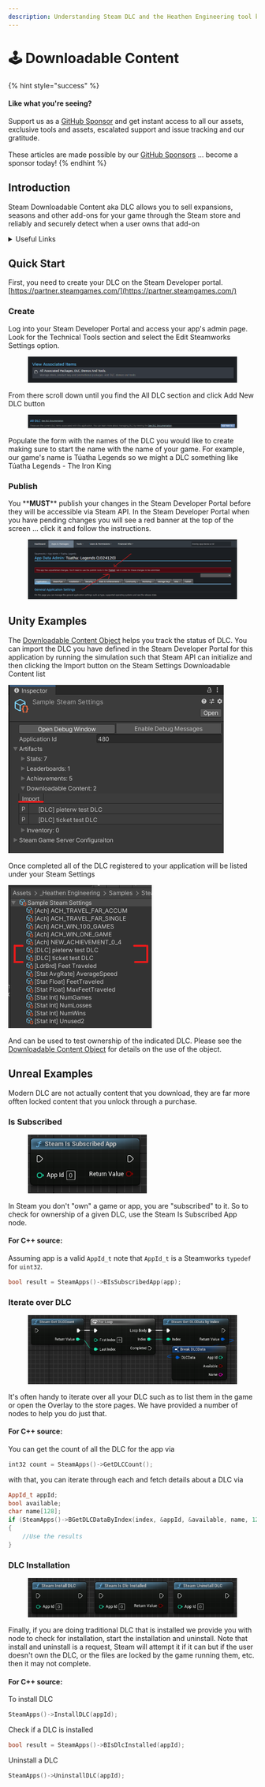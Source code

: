 ```yaml
---
description: Understanding Steam DLC and the Heathen Engineering tool kit
---
```


# 🕹️ Downloadable Content

{% hint style="success" %}
#### Like what you're seeing?

Support us as a [GitHub Sponsor](../become-a-sponsor/) and get instant access to all our assets, exclusive tools and assets, escalated support and issue tracking and our gratitude.\
\
These articles are made possible by our [GitHub Sponsors](../become-a-sponsor/) ... become a sponsor today!
{% endhint %}

## Introduction

Steam Downloadable Content aka DLC allows you to sell expansions, seasons and other add-ons for your game through the Steam store and reliably and securely detect when a user owns that add-on

<details>

<summary>Useful Links</summary>

* Valve's Documentation\
  [https://partner.steamgames.com/doc/store/application/dlc](https://partner.steamgames.com/doc/store/application/dlc)

</details>

## Quick Start

First, you need to create your DLC on the Steam Developer portal. [https://partner.steamgames.com/](https://partner.steamgames.com/)

### Create

Log into your Steam Developer Portal and access your app's admin page. Look for the Technical Tools section and select the Edit Steamworks Settings option.

<figure><img src="../.gitbook/assets/image (1) (1) (1) (2).png" alt=""><figcaption></figcaption></figure>

From there scroll down until you find the All DLC section and click Add New DLC button

<figure><img src="../.gitbook/assets/image (5) (1) (4).png" alt=""><figcaption></figcaption></figure>

Populate the form with the names of the DLC you would like to create making sure to start the name with the name of your game. For example, our game's name is Túatha Legends so we might a DLC something like Túatha Legends - The Iron King

### Publish

You \*\***MUST**\*\* publish your changes in the Steam Developer Portal before they will be accessible via Steam API. In the Steam Developer Portal when you have pending changes you will see a red banner at the top of the screen ... click it and follow the instructions.

<figure><img src="../.gitbook/assets/image (76).png" alt=""><figcaption></figcaption></figure>

## Unity Examples

The [Downloadable Content Object](../toolkit-for-steamworks/unity/classes-and-structs/downloadable-content-object.md) helps you track the status of DLC. You can import the DLC you have defined in the Steam Developer Portal for this application by running the simulation such that Steam API can initialize and then clicking the Import button on the Steam Settings Downloadable Content list

![](<../.gitbook/assets/image (157) (1) (1) (1).png>)

Once completed all of the DLC registered to your application will be listed under your Steam Settings

![](<../.gitbook/assets/image (178) (1) (1) (1) (1).png>)

And can be used to test ownership of the indicated DLC. Please see the [Downloadable Content Object](../toolkit-for-steamworks/unity/classes-and-structs/downloadable-content-object.md) for details on the use of the object.

## Unreal Examples

Modern DLC are not actually content that you download, they are far more offten locked content that you unlock through a purchase.

### Is Subscribed

<figure><img src="../.gitbook/assets/image (1) (1) (1) (1) (1) (1) (1) (1) (1) (1) (1) (1) (1) (1) (1).png" alt=""><figcaption></figcaption></figure>

In Steam you don't "own" a game or app, you are "subscribed" to it. So to check for ownership of a given DLC, use the Steam Is Subscribed App node.

#### For C++ source:

Assuming app is a valid `AppId_t` note that `AppId_t` is a Steamworks `typedef` for `uint32`.

```cpp
bool result = SteamApps()->BIsSubscribedApp(app);
```

### Iterate over DLC

<figure><img src="../.gitbook/assets/image (1) (1) (1) (1) (1) (1) (1) (1) (1) (1) (1) (1) (1) (1) (1) (1).png" alt=""><figcaption></figcaption></figure>

It's often handy to iterate over all your DLC such as to list them in the game or open the Overlay to the store pages. We have provided a number of nodes to help you do just that.

#### For C++ source:

You can get the count of all the DLC for the app via&#x20;

```cpp
int32 count = SteamApps()->GetDLCCount();
```

with that, you can iterate through each and fetch details about a DLC via

```cpp
AppId_t appId;
bool available;
char name[128];
if (SteamApps()->BGetDLCDataByIndex(index, &appId, &available, name, 128))
{
    //Use the results
}
```

### DLC Installation

<figure><img src="../.gitbook/assets/image (2) (1) (1) (1) (1) (1) (1) (1) (1) (1) (1) (1).png" alt=""><figcaption></figcaption></figure>

Finally, if you are doing traditional DLC that is installed we provide you with node to check for installation, start the installation and uninstall. Note that install and uninstall is a request, Steam will attempt it if it can but if the user doesn't own the DLC, or the files are locked by the game running them, etc. then it may not complete.

#### For C++ source:

To install DLC

```cpp
SteamApps()->InstallDLC(appId);
```

Check if a DLC is installed

```cpp
bool result = SteamApps()->BIsDlcInstalled(appId);
```

Uninstall a DLC

```cpp
SteamApps()->UninstallDLC(appId);
```
